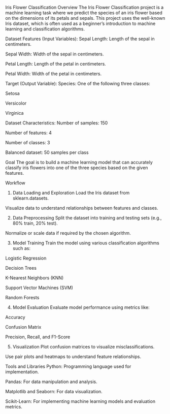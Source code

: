Iris Flower Classification
Overview
The Iris Flower Classification project is a machine learning task where we predict the species of an iris flower based on the dimensions of its petals and sepals. This project uses the well-known Iris dataset, which is often used as a beginner’s introduction to machine learning and classification algorithms.

Dataset
Features (Input Variables):
Sepal Length: Length of the sepal in centimeters.

Sepal Width: Width of the sepal in centimeters.

Petal Length: Length of the petal in centimeters.

Petal Width: Width of the petal in centimeters.

Target (Output Variable):
Species: One of the following three classes:

Setosa

Versicolor

Virginica

Dataset Characteristics:
Number of samples: 150

Number of features: 4

Number of classes: 3

Balanced dataset: 50 samples per class

Goal
The goal is to build a machine learning model that can accurately classify iris flowers into one of the three species based on the given features.

Workflow
1. Data Loading and Exploration
Load the Iris dataset from sklearn.datasets.

Visualize data to understand relationships between features and classes.

2. Data Preprocessing
Split the dataset into training and testing sets (e.g., 80% train, 20% test).

Normalize or scale data if required by the chosen algorithm.

3. Model Training
Train the model using various classification algorithms such as:

Logistic Regression

Decision Trees

K-Nearest Neighbors (KNN)

Support Vector Machines (SVM)

Random Forests

4. Model Evaluation
Evaluate model performance using metrics like:

Accuracy

Confusion Matrix

Precision, Recall, and F1-Score

5. Visualization
Plot confusion matrices to visualize misclassifications.

Use pair plots and heatmaps to understand feature relationships.

Tools and Libraries
Python: Programming language used for implementation.

Pandas: For data manipulation and analysis.

Matplotlib and Seaborn: For data visualization.

Scikit-Learn: For implementing machine learning models and evaluation metrics.
